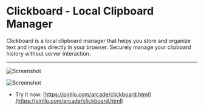 
# Clickboard - Local Clipboard Manager

Clickboard is a local clipboard manager that helps you store and organize text and images directly in your browser. Securely manage your clipboard history without server interaction.

---

![Screenshot](https://github.com/ChrisPirillo/clickboard/blob/main/assets/screenshot.png?raw=true)


![Screenshot](https://raw.githubusercontent.com/ChrisPirillo/clickboard/main/assets/screenshot.png)

* Try it now: [https://pirillo.com/arcade/clickboard.html](https://pirillo.com/arcade/clickboard.html)
